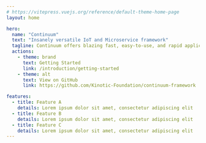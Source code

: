 ```yaml
---
# https://vitepress.vuejs.org/reference/default-theme-home-page
layout: home

hero:
  name: "Continuum"
  text: "Insanely versatile IoT and Microservice framework"
  tagline: Continuum offers blazing fast, easy-to-use, and rapid application development, allowing you to build IoT and Microservice applications in a fraction of the time.
  actions:
    - theme: brand
      text: Getting Started
      link: /introduction/getting-started
    - theme: alt
      text: View on GitHub
      link: https://github.com/Kinotic-Foundation/continuum-framework

features:
  - title: Feature A
    details: Lorem ipsum dolor sit amet, consectetur adipiscing elit
  - title: Feature B
    details: Lorem ipsum dolor sit amet, consectetur adipiscing elit
  - title: Feature C
    details: Lorem ipsum dolor sit amet, consectetur adipiscing elit
---
```


